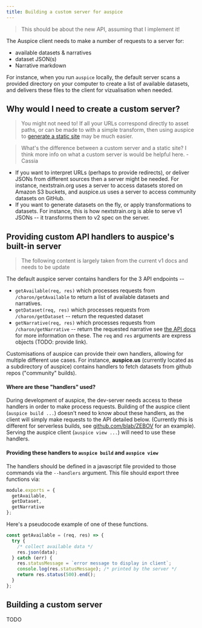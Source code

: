 ```yaml
---
title: Building a custom server for auspice
---
```


> This should be about the new API, assuming that I implement it!

The Auspice client needs to make a number of requests to a server for:
* available datasets & narratives
* dataset JSON(s)
* Narrative markdown

For instance, when you run `auspice` locally, the default server scans a provided directory on your computer to create a list of available datasets, and delivers these files to the client for vizualisation when needed.


## Why would I need to create a custom server?

> You might not need to! If all your URLs correspond directly to asset paths, or can be made to with a simple transform, then using auspice to [generate a static site](build-static/introduction.md) may be much easier. 

> What's the difference between a custom server and a static site? I think more info on what a custom server is would be helpful here. -Cassia

* If you want to interpret URLs (perhaps to provide redirects), or deliver JSONs from different sources then a server might be needed.
For instance, nextstrain.org uses a server to access datasets stored on Amazon S3 buckets, and auspice.us uses a server to access community datasets on GitHub.
* If you want to generate datasets on the fly, or apply transformations to datasets.
For instance, this is how nextstrain.org is able to serve v1 JSONs -- it transforms them to v2 spec on the server.



## Providing custom API handlers to auspice's built-in server

> The following content is largely taken from the current v1 docs and needs to be update


The default auspice server contains handlers for the 3 API endpoints -- 
* `getAvailable(req, res)` which processes requests from `/charon/getAvailable` to return a list of available datasets and narratives.
* `getDataset(req, res)` which processes requests from `/charon/getDataset` -- return the requested dataset
* `getNarrative(req, res)` which processes requests from `/charon/getNarrative` -- return the requested narrative
see [the API docs](build-server/api.md) for more information on these.
The `req` and `res` arguments are express objects (TODO: provide link).


Customisations of auspice can provide their own handlers, allowing for multiple different use cases.
For instance, **auspice.us** (currently located as a subdirectory of auspice) contains handlers to fetch datasets from github repos ("community" builds).

#### Where are these "handlers" used?
During development of auspice, the dev-server needs access to these handlers in order to make process requests.
Building of the auspice client (`auspice build ...`) doesn't need to know about these handlers, as the client will simply make requests to the API detailed below. (Currently this is different for serverless builds, see [github.com/blab/ZEBOV](https://github.com/blab/ZEBOV) for an example).
Serving the auspice client (`auspice view ...`) will need to use these handlers.

#### Providing these handlers to `auspice build` and `auspice view`
The handlers should be defined in a javascript file provided to those commands via the `--handlers` argument. This file should export three functions via:
```js
module.exports = {
  getAvailable,
  getDataset,
  getNarrative
};
```

Here's a pseudocode example of one of these functions.

```js
const getAvailable = (req, res) => {
  try {
    /* collect available data */
    res.json(data);
  } catch (err) {
    res.statusMessage = `error message to display in client`;
    console.log(res.statusMessage); /* printed by the server */
    return res.status(500).end();
  }
};
```




## Building a custom server

TODO

